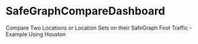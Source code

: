 # SafeGraphCompareDashboard
Compare Two Locations or Location Sets on their SafeGraph Foot Traffic - Example Using Houston

